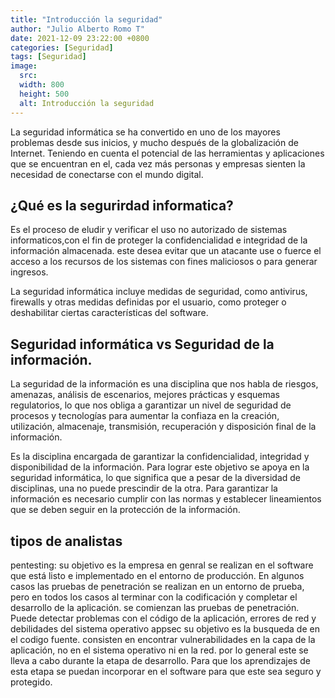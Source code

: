 ```yaml
---
title: "Introducción la seguridad"
author: "Julio Alberto Romo T"
date: 2021-12-09 23:22:00 +0800
categories: [Seguridad]
tags: [Seguridad]
image:
  src: 
  width: 800
  height: 500
  alt: Introducción la seguridad
---
```

La seguridad informática se ha convertido en uno de los mayores problemas desde sus inicios, y mucho después de la globalización de Internet. Teniendo en cuenta el potencial de las herramientas y aplicaciones que se encuentran en el, cada vez más personas y empresas sienten la necesidad de conectarse con el mundo digital.

## ¿Qué es la segurirdad informatica?

Es el proceso de eludir y verificar el uso no autorizado de sistemas informaticos,con el fin de proteger la confidencialidad e integridad de la información almacenada. 
este desea evitar que un atacante use o fuerce el acceso a los recursos de los sistemas con fines maliciosos o para generar ingresos. 

La seguridad informática incluye medidas de seguridad, como antivirus, firewalls y otras medidas definidas por el usuario, como proteger o deshabilitar ciertas características del software.

## Seguridad informática vs Seguridad de la información.

 La seguridad de la información es una disciplina que nos habla de riesgos, amenazas, análisis de escenarios, mejores prácticas y esquemas regulatorios, lo que nos obliga a garantizar un nivel de seguridad de procesos y tecnologías para aumentar la confiaza en  la creación, utilización, almacenaje, transmisión, recuperación y disposición final de la información.

 Es la disciplina encargada de garantizar  la confidencialidad, integridad y disponibilidad de la información. Para lograr este objetivo se apoya en la seguridad informática, lo que significa que a pesar de la diversidad de disciplinas, una no puede prescindir de la otra. Para garantizar la información es necesario cumplir con las normas y establecer lineamientos que se deben seguir en la protección de la información.


## tipos de analistas
pentesting:
su objetivo es la empresa en genral
se realizan en el software que está listo e implementado en el entorno de producción. En algunos casos las pruebas de penetración se realizan en un entorno de prueba, pero en todos los casos al terminar con la codificación y completar el desarrollo de la aplicación. se comienzan las pruebas de penetración. Puede detectar problemas con el código de la aplicación, errores de red y debilidades del sistema operativo
appsec
su objetivo es la busqueda de en el codigo fuente.
 consisten en encontrar vulnerabilidades en la capa de la aplicación, no en el sistema operativo ni en la red. por lo general este  se lleva a cabo durante la etapa de desarrollo. Para que los aprendizajes de esta etapa se puedan incorporar en el software para que este sea seguro y protegido.



